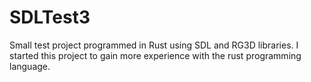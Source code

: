 # SDLTest3
Small test project programmed in Rust using SDL and RG3D libraries. I started this project to gain more experience with the rust programming language.
